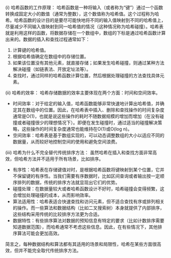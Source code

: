 (i) 哈希函数的工作原理： 哈希函数是一种将输入（或者称为“键”）通过一个函数转换成固定大小的数值（通常为整数），这个数值称为哈希值。这个过程称为哈希。哈希函数的设计目的是要尽可能快地将不同的输入值映射到不同的哈希值上，尽量减少不同输入值映射到同一哈希值的情况（这种情况称为哈希碰撞）。哈希表就是利用这样的函数，将数据存储在一个数组中，数组的下标是通过哈希函数计算出来的。数据的插入和查找过程通常如下：

1. 计算键的哈希值。
2. 根据哈希值确定在数组中的存储位置。
3. 如果该位置没有其他元素，就直接存储；如果发生哈希碰撞，则通过某种方法解决碰撞（如链表法、开放定址法等）。
4. 查找时，通过同样的哈希函数计算位置，然后根据处理碰撞的方法查找具体元素。

(ii) 哈希的效率： 哈希存储数据的效率主要体现在两个方面：时间和空间效率。

- 时间效率：对于给定的输入值，哈希函数能够非常快速地计算出哈希值，并确定其在数组中的位置。因此，在哈希表中插入、删除和查找操作的时间复杂度通常是O(1)，也就是说这些操作的耗时不随数据规模的增加而增加（在没有碰撞或者碰撞很少的理想情况下）。即便在发生碰撞时，通过适当的碰撞解决策略，这些操作的时间复杂度通常也能维持在O(1)或O(log n)。
- 空间效率：哈希表是基于数组实现的，可以动态调整数组的大小以适应不同的数据量，从而较好地控制空间的使用和避免空间浪费。

(iii) 哈希为什么不完全替代传统排序方法： 虽然哈希在插入和查找方面非常高效，但哈希方法并不适用于所有场景，比如排序。

- 有序性：哈希表在存储键值对时，是根据哈希函数将键映射到某个位置，它并不保留键的有序性。当我们需要有序数据时，比如区间查询或者输出按一定顺序排列的数据，传统的排序方法就显现出它们的优势。
- 碰撞处理：在数据量较大或者哈希函数设计不好时，哈希碰撞会变得频繁，这会增加处理碰撞的成本，从而影响效率。
- 算法适用性：哈希表适合快速查找和访问元素，但不适合查找有序或排列相关的操作。而一些算法和数据结构（比如二叉搜索树）本身就提供了内部排序，这些结构采用传统的比较排序方法更为合适。
- 数据特性：有些排序算法对数据的预知信息有特定的要求（比如计数排序需要知道数据范围），而哈希通常不考虑这些信息。因此，在有些情况下，其他排序算法可能会更加高效。

简言之，每种数据结构和算法都有其适用的场景和局限性，哈希在某些方面很高效，但并不能完全取代传统排序方法。